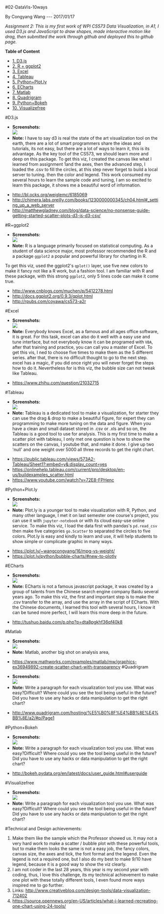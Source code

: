 #02-DataVis-10ways

By Congyang Wang --- 2017/01/17

*Assignment 2: This is my first work of WPI CS573 Data Visualization, in A1, I used D3.js and JavaScript to draw shapes, made interactive motion like drag, then submitted the work through github and deployed this to github page.*

**Table of Content**
* [1. D3.js](#d3.js)
* [2. R + ggplot2](#r+ggplot2)
* [3. Excel](#excel)
* [4. Tableau](#tableau)
* [5. Python+Plot.ly](#python+plot.ly)
* [6. ECharts](#echarts)
* [7. Matlab](#matlab)
* [8. Quadrigram](#quadrigram)
* [9. Python+Bokeh](#python+bokeh)
* [10. Visualizefree](#visualizefree)

#D3.js
- **Screenshots:**  
![](d3js/a2-congyang.jpg)
- **Note:**
I have to say d3 is real the state of the art visualization tool on the earth, there are a lot of smart programmers share the ideas and tutorials, its not easy, but there are a lot of ways to learn it, this is its advantage. As the key tool of the CS573, we should learn more and deep on this package.
To get this viz, I created the canvas like what I learned from assignment 1and the axes, then the advanced step, I loaded the .csv to fill the circles, at this step never forget to build a local server to tuning. then the color and legend. This work consumed my several hours to learn the sample code and tuning, I am so excited to learn this package, it shows me a beautiful word of information.

* http://bl.ocks.org/weiglemc/6185069
* http://chimera.labs.oreilly.com/books/1230000000345/ch04.html#_setting_up_a_web_server
* http://matthewgladney.com/blog/data-science/no-nonsense-guide-getting-started-scatter-plots-d3-js-d3-csv/

#R+ggplot2
- **Screenshots:**  
![](r-ggplot2/a2-congyang.jpg)
- **Note:** R is a language primarily focused on statistical computing.
As a student of data science major, most professor recommended the R and a package `ggplot2`  a popular and powerful library for charting in R.

To get this viz, used the ggplot2's `qplot()` layer, use five new colors to make it fancy not like a R work, but a fashion tool. I am familiar with R and these package, with this strong `ggplot2`, only 5 lines code can make it come true.

* http://www.cnblogs.com/muchen/p/5412278.html
* http://docs.ggplot2.org/0.9.3/qplot.html
* http://rpubs.com/coyawa/cs573-a2r

#Excel

- **Screenshots:**  
![](excel/a2-congyang.jpg)
- **Note:**
Everybody knows Excel, as a famous and all ages office software, it is great. For this task, excel can also do it well with a easy use and tune interface, but not everybody know it can be programed with `VBA`, after that training and practice, you can call you a master of Excel.
To get this vis, I ned to choose five times to make them as the 5 different series. after that, there is no difficult thought to go to the next step. excel has a magic, if you did once right you will never forget the steps how to do it. Nevertheless for is this viz, the bubble size can not tweak like Tableau.

* https://www.zhihu.com/question/21032715

#Tableau

- **Screenshots:**  
![](tableau/a2-congyang.jpg)
- **Note:**
Tableau is a dedicated tool to make a visualization, for starter they can use the drag & drop to make a beautiful figure, for expert they can programming to make more tuning on the data and figure. When you have a clean and small dataset stored in .csv or .xls and so on, the Tableau is a good tool to use for analysis. 
This is my first time to make a scatter plot with tableau, I only met one question is how to show the scatters on the canvas, I youtube that, and make it done. I give up two 'null' and one weight over 5000 all three records to get the right chart.

* https://public.tableau.com/views/573A2-Tableau/Sheet1?:embed=y&:display_count=yes
* https://onlinehelp.tableau.com/current/pro/desktop/en-us/buildexamples_scatter.html
* https://www.youtube.com/watch?v=72E8-FPHenc

#Python+Plot.ly

- **Screenshots:**  
![](python-plotly/a2-congyang.jpg)
- **Note:**
Plot.ly is a younger tool to make visualization with R, Python, and many other language, I met it on last semester one course's project, you can use it with `jupyter-notebook` or with its cloud easy-use online service.
To make this viz, I load the data first with pandas's `pd.read_csv` then make five categories `go.Scatter` to separated the circles to five colors. Plot.ly is easy and kindly to learn and use, it will help students to show simple or complicate graphic in many ways.

* https://plot.ly/~wangcongyang/16/mpg-vs-weight/
* https://plot.ly/python/bubble-charts/#new-to-plotly

#ECharts

- **Screenshots:**  
![](echarts/a2-congyang.jpg)
- **Note:**
ECharts is not a famous javascript package, it was created by a group of talents from the Chinese search engine company Baidu several years ago.
To make this viz, the first and important step is to make the .csv transfer to the array, and use the array in the script of ECharts. With the Chinese documents, I learned this tool with several hours, I know it can be tuned more perfect, I will learn this more deep in the future.

* http://tushuo.baidu.com/p.php?p=dta8pgkhf36qf40k8

#Matlab

- **Screenshots:**  
![](matlab/a2-congyang.jpg)
- **Note:**
Matlab, another big shot on analysis area, 
* https://www.mathworks.com/examples/matlab/mw/graphics-ex36949892-create-scatter-chart-with-transparency
#Quadrigram

- **Screenshots:**  
![](quadrigram/a2-congyang.jpg)
- **Note:**
Write a paragraph for each visualization tool you use. What was easy?Difficult? Where could you see the tool being useful in the future? Did you have to use any hacks or data manipulation to get the right chart?

* http://www.quadrigram.com/hosting/%E5%B0%8F%E4%BB%8E%E4%BB%8E/a2/#p/Page1

#Python+Bokeh

- **Screenshots:**  
![](python-bokeh/a2-congyang.png)
- **Note:**
Write a paragraph for each visualization tool you use. What was easy?Difficult? Where could you see the tool being useful in the future? Did you have to use any hacks or data manipulation to get the right chart?  
* http://bokeh.pydata.org/en/latest/docs/user_guide.html#userguide

#Visualizefree

- **Screenshots:**  
![](visualizefree/a2-congyang.jpg)
- **Note:**
Write a paragraph for each visualization tool you use. What was easy?Difficult? Where could you see the tool being useful in the future? Did you have to use any hacks or data manipulation to get the right chart?

#Technical and Design achievements:
1. Make them like the sample which the Professor showed us. It may not a very hard work to make a scatter / bubble plot with these powerful tools, but to make them looks the same is not a easy job, the fancy colors, canvas size, the axes and  tick, the font format and the legend. Even the legend is not a required one, but I also do my best to make 9/10 have legend, because it is a good way to show the viz clearly.
2. I am not coder in the last 28 years, this year is my second year with coding, thus, I love this challenge, its my technical achievement to make one plot with these totally different tools, I even found more ways inspired me to go further. 
3. Links: http://www.creativebloq.com/design-tools/data-visualization-712402
4. https://source.opennews.org/en-US/articles/what-i-learned-recreating-one-chart-using-24-tools/


